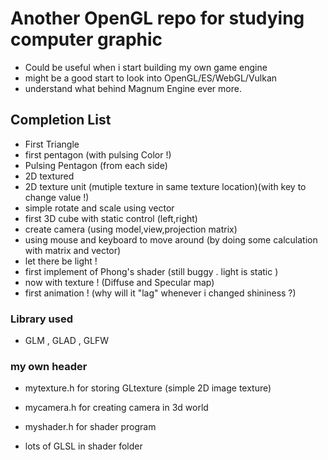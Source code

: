# Another OpenGL repo for studying computer graphic

- Could be useful when i start building my own game engine
- might be a good start to look into OpenGL/ES/WebGL/Vulkan
- understand what behind Magnum Engine ever more.

## Completion List

- First Triangle 
- first pentagon (with pulsing Color !)
- Pulsing Pentagon (from each side)
- 2D textured
- 2D texture unit (mutiple texture in same texture location)(with key to change value !)
- simple rotate and scale using vector
- first 3D cube with static control (left,right)
- create camera (using model,view,projection matrix)
- using mouse and keyboard to move around (by doing some calculation with matrix and vector)
- let there be light !
- first implement of Phong's shader (still buggy . light is static )
- now with texture ! (Diffuse and Specular map)
- first animation ! (why will it "lag" whenever i changed shininess ?)
### Library used

- GLM , GLAD , GLFW 

### my own header

- mytexture.h for storing GLtexture (simple 2D image texture)
- mycamera.h for creating camera in 3d world
- myshader.h for shader program

- lots of GLSL in shader folder 
